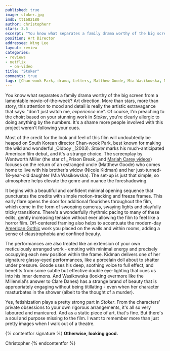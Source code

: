 ```yaml
---
published: true
image: stoker.jpg
imdb: tt1682180
author: christopherr
stars: 3.5
excerpt: "You know what separates a family drama worthy of the big screen from a lamentable movie-of-the-week?  Art direction.  More than stars, more than story, this attention to mood and detail is really the artistic extravagance that says: &ldquo;don&rsquo;t just watch me, <em>experience</em> me&rdquo;. Of course, I&rsquo;m preaching to the choir; based on your stunning work in <em>Stoker</em>, you&rsquo;re clearly allergic to doing anything by the numbers.  It&rsquo;s a shame more people involved with this project weren&rsquo;t following your cues."
position: Art Director
addressee: Wing Lee
layout: review
categories:
- reviews
- netflix
  - on-video
title: "Stoker"
comments: true
tags: [Chan-wook Park, drama, Letters, Matthew Goode, Mia Wasikowska, Nicole Kidman, thriller, Wentworth Miller]
---
```

You know what separates a family drama worthy of the big screen from a lamentable movie-of-the-week? Art direction. More than stars, more than story, this attention to mood and detail is really the artistic extravagance that says: "don't just watch me, _experience_ me". Of course, I'm preaching to the choir; based on your stunning work in _Stoker_, you're clearly allergic to doing anything by the numbers. It's a shame more people involved with this project weren't following your cues.

Most of the credit for the look and feel of this film will undoubtedly be heaped on South Korean director Chan-wook Park, best known for making the wild and wonderful _Oldboy _(2003). _Stoker_ marks his much-anticipated American film debut, and it's a strange choice. The screenplay by Wentworth Miller (the star of _Prison Break _and [Mariah Carey videos][1]) focuses on the return of an estranged uncle (Matthew Goode) who comes home to live with his brother's widow (Nicole Kidman) and her just-turned-18-year-old daughter (Mia Wasikowska). The set-up is just that simple, so atmosphere helps elevate the genre and nuance the foreshadowing.

   [1]: http://www.contactmusic.com/news/wentworth-miller-i-owe-my-success-to-mariah-carey_1044544

It begins with a beautiful and confident minimal opening sequence that punctuates the credits with simple motion-tracking and freeze frames. This early flare opens the door for additional flourishes throughout the film, which come in the form of swooping cameras, swaying lights and playfully tricky transitions. There's a wonderfully rhythmic pacing to many of these edits, gently increasing tension without ever allowing the film to feel like a horror film. Off-centered framing also helps to accentuate the modern-day [American Gothic][2] work you placed on the walls and within rooms, adding a sense of claustrophobia and confined beauty.

   [2]: http://en.wikipedia.org/wiki/American_Gothic

The performances are also treated like an extension of your own meticulously arranged work - emoting with minimal energy and precisely occupying each new position within the frame. Kidman delivers one of her signature glassy-eyed performances, like a porcelain doll about to shatter under pressure. Goode uses his deep, soothing voice to full effect, and benefits from some subtle but effective double eye-lighting that cues us into his inner demons. And Wasikowska (looking evermore like the Millennial's answer to Clare Danes) has a strange brand of beauty that is appropriately engaging without being titillating - even when her character masturbates in the shower (albeit to the thought of a murder).

Yes, fetishization plays a pretty strong part in _Stoker_. From the characters' private obsessions to your own rigorous arrangements, it's all so very laboured and manicured. And as a static piece of art, that's fine. But there's a soul and purpose missing to the film. I want to remember more than just pretty images when I walk out of a theatre.

{% contentfor signature %}
**Otherwise, looking good.**

Christopher
{% endcontentfor %}